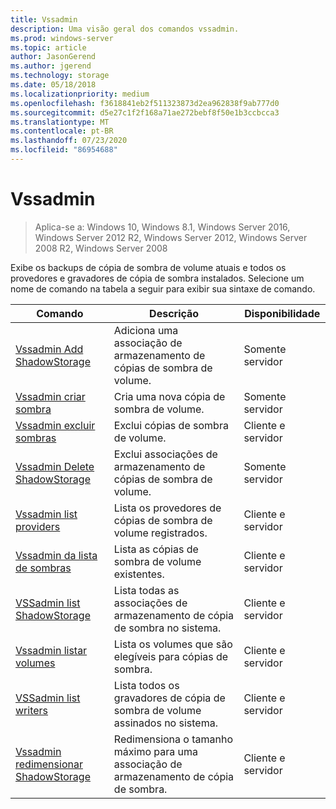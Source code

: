 ```yaml
---
title: Vssadmin
description: Uma visão geral dos comandos vssadmin.
ms.prod: windows-server
ms.topic: article
author: JasonGerend
ms.author: jgerend
ms.technology: storage
ms.date: 05/18/2018
ms.localizationpriority: medium
ms.openlocfilehash: f3618841eb2f511323873d2ea962838f9ab777d0
ms.sourcegitcommit: d5e27c1f2f168a71ae272bebf8f50e1b3ccbcca3
ms.translationtype: MT
ms.contentlocale: pt-BR
ms.lasthandoff: 07/23/2020
ms.locfileid: "86954688"
---
```

# <a name="vssadmin"></a>Vssadmin

> Aplica-se a: Windows 10, Windows 8.1, Windows Server 2016, Windows Server 2012 R2, Windows Server 2012, Windows Server 2008 R2, Windows Server 2008

Exibe os backups de cópia de sombra de volume atuais e todos os provedores e gravadores de cópia de sombra instalados. Selecione um nome de comando na tabela a seguir para exibir sua sintaxe de comando.

|Comando|Descrição|Disponibilidade
|---|---|---
|[Vssadmin Add ShadowStorage](/previous-versions/windows/it-pro/windows-server-2012-r2-and-2012/cc788051(v%3dws.11))|Adiciona uma associação de armazenamento de cópias de sombra de volume.| Somente servidor
|[Vssadmin criar sombra](/previous-versions/windows/it-pro/windows-server-2012-r2-and-2012/cc788055(v%3dws.11))|Cria uma nova cópia de sombra de volume.| Somente servidor
|[Vssadmin excluir sombras](vssadmin-delete-shadows.md)|Exclui cópias de sombra de volume.| Cliente e servidor
|[Vssadmin Delete ShadowStorage](/previous-versions/windows/it-pro/windows-server-2012-r2-and-2012/cc785461(v%3dws.11))|Exclui associações de armazenamento de cópias de sombra de volume.| Somente servidor
|[Vssadmin list providers](/previous-versions/windows/it-pro/windows-server-2012-r2-and-2012/cc788108(v%3dws.11))|Lista os provedores de cópias de sombra de volume registrados.| Cliente e servidor
|[Vssadmin da lista de sombras](vssadmin-list-shadows.md)|Lista as cópias de sombra de volume existentes.| Cliente e servidor
|[VSSadmin list ShadowStorage](/previous-versions/windows/it-pro/windows-server-2012-r2-and-2012/cc788045(v%3dws.11))|Lista todas as associações de armazenamento de cópia de sombra no sistema.| Cliente e servidor
|[Vssadmin listar volumes](/previous-versions/windows/it-pro/windows-server-2012-r2-and-2012/cc788064(v%3dws.11))|Lista os volumes que são elegíveis para cópias de sombra.| Cliente e servidor
|[VSSadmin list writers](vssadmin-list-writers.md)|Lista todos os gravadores de cópia de sombra de volume assinados no sistema.| Cliente e servidor
|[Vssadmin redimensionar ShadowStorage](vssadmin-resize-shadowstorage.md)|Redimensiona o tamanho máximo para uma associação de armazenamento de cópia de sombra.| Cliente e servidor
